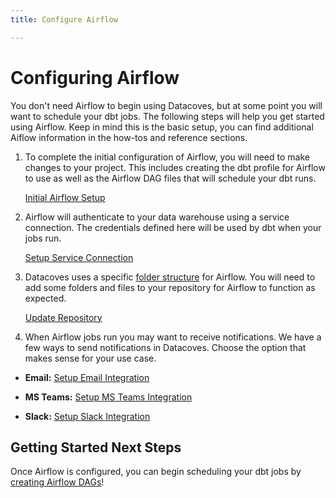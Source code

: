 ```yaml
---
title: Configure Airflow

---
```

# Configuring Airflow
You don't need Airflow to begin using Datacoves, but at some point you will want to schedule your dbt jobs. The following steps will help you get started using Airflow. Keep in mind this is the basic setup, you can find additional Aiflow information in the how-tos and reference sections. 

1. To complete the initial configuration of Airflow, you will need to make changes to your project. This includes creating the dbt profile  for Airflow to use as well as the Airflow DAG files that will schedule your dbt runs.

   [Initial Airflow Setup](/docs/how-tos/airflow/initial-setup.md)

2. Airflow will authenticate to your data warehouse using a service connection. The credentials defined here will be used by dbt when your jobs run.

   [Setup Service Connection](/docs/how-tos/datacoves/how_to_service_connections.md)

3. Datacoves uses a specific [folder structure](/best-practices/datacoves/folder-structure.md) for Airflow. You will need to add some folders and files to your repository for Airflow to function as expected. 

   [Update Repository](/docs/getting-started/Admin/configure-repository.md)

4. When Airflow jobs run you may want to receive notifications. We have a few ways to send notifications in Datacoves. Choose the option that makes sense for your use case.

  - **Email:** [Setup Email Integration](/docs/how-tos/airflow/send-emails)

  - **MS Teams:** [Setup MS Teams Integration](/docs/how-tos/airflow/send-ms-teams-notifications)

  - **Slack:** [Setup Slack Integration](/docs/how-tos/airflow/send-slack-notifications)

## Getting Started Next Steps
Once Airflow is configured, you can begin scheduling your dbt jobs by [creating Airflow DAGs](getting-started/Admin/creating-airflow-dags.md)!
